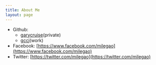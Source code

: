 ```yaml
---
title: About Me
layout: page
---
```

- Github:
  - [garycruise](https://github.com/garycruise)(private)
  - [gccj](https://github.com/gccj)(work)
- Facebook: [https://www.facebook.com/milegao](https://www.facebook.com/milegao)
- Twitter: [https://twitter.com/milegao](https://twitter.com/milegao)



